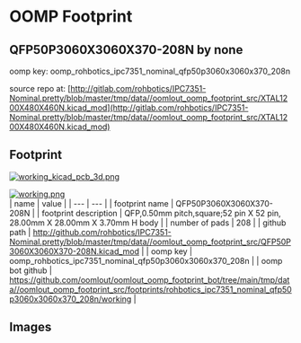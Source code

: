 # OOMP Footprint  
## QFP50P3060X3060X370-208N  by none  
  
oomp key: oomp_rohbotics_ipc7351_nominal_qfp50p3060x3060x370_208n  
  
source repo at: [http://gitlab.com/rohbotics/IPC7351-Nominal.pretty/blob/master/tmp/data//oomlout_oomp_footprint_src/XTAL1200X480X460N.kicad_mod](http://gitlab.com/rohbotics/IPC7351-Nominal.pretty/blob/master/tmp/data//oomlout_oomp_footprint_src/XTAL1200X480X460N.kicad_mod)  
## Footprint  
  
[![working_kicad_pcb_3d.png](working_kicad_pcb_3d_600.png)](working_kicad_pcb_3d.png)  
  
[![working.png](working_600.png)](working.png)  
| name | value | 
| --- | --- | 
| footprint name | QFP50P3060X3060X370-208N | 
| footprint description | QFP,0.50mm pitch,square;52 pin X 52 pin, 28.00mm X 28.00mm X 3.70mm H body | 
| number of pads | 208 | 
| github path | http://github.com/rohbotics/IPC7351-Nominal.pretty/blob/master/tmp/data//oomlout_oomp_footprint_src/QFP50P3060X3060X370-208N.kicad_mod | 
| oomp key | oomp_rohbotics_ipc7351_nominal_qfp50p3060x3060x370_208n | 
| oomp bot github | https://github.com/oomlout/oomlout_oomp_footprint_bot/tree/main/tmp/data//oomlout_oomp_footprint_src/footprints/rohbotics_ipc7351_nominal_qfp50p3060x3060x370_208n/working | 
## Images  
